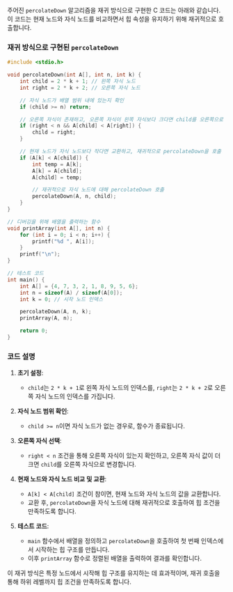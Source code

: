 주어진 `percolateDown` 알고리즘을 재귀 방식으로 구현한 C 코드는 아래와 같습니다. 이 코드는 현재 노드와 자식 노드를 비교하면서 힙 속성을 유지하기 위해 재귀적으로 호출합니다.

### 재귀 방식으로 구현된 `percolateDown`

```c
#include <stdio.h>

void percolateDown(int A[], int n, int k) {
    int child = 2 * k + 1; // 왼쪽 자식 노드
    int right = 2 * k + 2; // 오른쪽 자식 노드

    // 자식 노드가 배열 범위 내에 있는지 확인
    if (child >= n) return;

    // 오른쪽 자식이 존재하고, 오른쪽 자식이 왼쪽 자식보다 크다면 child를 오른쪽으로 설정
    if (right < n && A[child] < A[right]) {
        child = right;
    }

    // 현재 노드가 자식 노드보다 작다면 교환하고, 재귀적으로 percolateDown을 호출
    if (A[k] < A[child]) {
        int temp = A[k];
        A[k] = A[child];
        A[child] = temp;

        // 재귀적으로 자식 노드에 대해 percolateDown 호출
        percolateDown(A, n, child);
    }
}

// 디버깅을 위해 배열을 출력하는 함수
void printArray(int A[], int n) {
    for (int i = 0; i < n; i++) {
        printf("%d ", A[i]);
    }
    printf("\n");
}

// 테스트 코드
int main() {
    int A[] = {4, 7, 3, 2, 1, 8, 9, 5, 6};
    int n = sizeof(A) / sizeof(A[0]);
    int k = 0; // 시작 노드 인덱스

    percolateDown(A, n, k);
    printArray(A, n);

    return 0;
}
```

### 코드 설명

1. **초기 설정**:
   - `child`는 `2 * k + 1`로 왼쪽 자식 노드의 인덱스를, `right`는 `2 * k + 2`로 오른쪽 자식 노드의 인덱스를 가집니다.
   
2. **자식 노드 범위 확인**:
   - `child >= n`이면 자식 노드가 없는 경우로, 함수가 종료됩니다.

3. **오른쪽 자식 선택**:
   - `right < n` 조건을 통해 오른쪽 자식이 있는지 확인하고, 오른쪽 자식 값이 더 크면 `child`를 오른쪽 자식으로 변경합니다.
   
4. **현재 노드와 자식 노드 비교 및 교환**:
   - `A[k] < A[child]` 조건이 참이면, 현재 노드와 자식 노드의 값을 교환합니다.
   - 교환 후, `percolateDown`을 자식 노드에 대해 재귀적으로 호출하여 힙 조건을 만족하도록 합니다.

5. **테스트 코드**:
   - `main` 함수에서 배열을 정의하고 `percolateDown`을 호출하여 첫 번째 인덱스에서 시작하는 힙 구조를 만듭니다.
   - 이후 `printArray` 함수로 정렬된 배열을 출력하여 결과를 확인합니다.

이 재귀 방식은 특정 노드에서 시작해 힙 구조를 유지하는 데 효과적이며, 재귀 호출을 통해 하위 레벨까지 힙 조건을 만족하도록 합니다.


